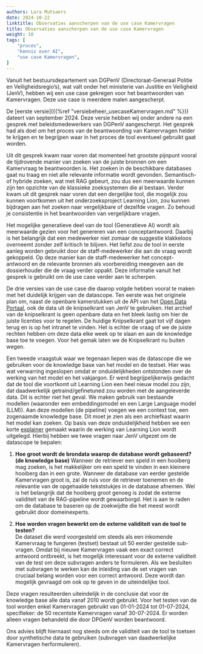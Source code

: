 ```yaml
---
authors: Lara Mutsaers
date: 2024-10-22
linktitle: Observaties aanscherpen van de use case Kamervragen
title: Observaties aanscherpen van de use case Kamervragen
weight: 10
tags: [
    "proces",
    "kennis over AI",
    "use case Kamervragen",
]
---
```


Vanuit het bestuursdepartement van DGPenV (Directoraat-Generaal Politie en Veiligheidsregio’s), wat valt onder het ministerie van Justitie en Veiligheid (JenV), hebben wij een use case gekregen voor het beantwoorden van Kamervragen. 
Deze use case is meerdere malen aangescherpt. 

De [eerste versie]({{%ref "versiebeheer_usecaseKamervragen.md" %}}) dateert van september 2024. Deze versie hebben wij onder andere na een gesprek met beleidsmedewerkers van DGPenV aangescherpt. 
Het gesprek had als doel om het proces van de beantwoording van Kamervragen helder te krijgen en te begrijpen waar in het proces de tool eventueel gebruikt gaat worden.

Uit dit gesprek kwam naar voren dat momenteel het grootste pijnpunt vooral de tijdrovende manier van zoeken van de juiste bronnen om een Kamervraag te beantwoorden is. Het zoeken in de beschikbare databases gaat nu traag en niet alle relevante informatie wordt gevonden. 
Semantisch- of hybride zoeken, wat met RAG gebeurt, zou dus een meerwaarde kunnen zijn ten opzichte van de klassieke zoeksystemen die al bestaan. 
Verder kwam uit dit gesprek naar voren dat een dergelijke tool, die mogelijk zou kunnen voortkomen uit het onderzoeksproject Learning Lion, zou kunnen bijdragen aan het zoeken naar vergelijkbare of dezelfde vragen. Zo behoud je consistentie in het beantwoorden van vergelijkbare vragen. 

Het mogelijke generatieve deel van de tool (Generatieve AI) wordt als meerwaarde gezien voor het genereren van een conceptantwoord. Daarbij is het belangrijk dat een medewerker niet zomaar de suggestie klakkeloos overneemt zonder zelf kritisch te blijven. 
Het liefst zou de tool in eerste aanleg worden gebruikt door de staff-medewerker die aan de vraag wordt gekoppeld. Op deze manier kan de staff-medewerker het concept-antwoord en de relevante bronnen als voorbereiding meegeven aan de dossierhouder die de vraag verder oppakt. 
Deze informatie vanuit het gesprek is gebruikt om de use case verder aan te scherpen.

De drie versies van de use case die daarop volgde hebben vooral te maken met het duidelijk krijgen van de datascope. 
Ten eerste was het originele plan om, naast de openbare kamerstukken uit de API van het [Open Data Portaal](https://opendata.tweedekamer.nl/), ook de data uit de knipselkrant van JenV te gebruiken. Het archief van de knipselkrant is geen openbare data en het bleek lastig om hier de juiste licenties voor te regelen. De huidige Knipselkrant gaat tot vijf dagen terug en is op het intranet te vinden. Het is echter de vraag of we de juiste rechten hebben om deze data elke week op te slaan en aan de knowledge base toe te voegen. Voor het gemak laten we de Knipselkrant nu buiten wegen. 

Een tweede vraagstuk waar we tegenaan liepen was de datascope die we gebruiken voor de knowledge base van het model en de testset. Hier was wat verwarring ingeslopen omdat er onduidelijkheden ontstonden over de werking van het model en het vakjargon. Er werd begrijpelijkerwijs gedacht dat de tool die voortkomt uit Learning Lion een heel nieuw model zou zijn, dat daadwerkelijk getraind/gefinetuned zou worden met de aangeleverde data. Dit is echter niet het geval. We maken gebruik van bestaande modellen (waaronder een embeddingsmodel en een Large Language model (LLM)). Aan deze modellen (de pipeline) voegen we een context toe, een zogenaamde knowledge base. Dit moet je zien als een archiefkast waarin het model kan zoeken. 
Op basis van deze onduidelijkheid hebben we een korte [explainer](https://github.com/SSC-ICT-Innovatie/LearningLion-kamervragen/blob/main/!%20project_docs/Explainer%20LearningLion%20(Kamervragen).pdf) gemaakt waarin de werking van Learning Lion wordt uitgelegd. Hierbij hebben we twee vragen naar JenV uitgezet om de datascope te bepalen:

1. <strong>Hoe groot wordt de brondata waarop de database wordt gebaseerd? (de knowledge base)</strong>
Wanneer de retriever een speld in een hooiberg mag zoeken, is het makkelijker om een speld te vinden in een kleinere hooiberg dan in een grote. Wanneer de database van eerder gestelde Kamervragen groot is, zal de ruis voor de retriever toenemen en de relevantie van de opgehaalde tekststukjes in de database afnemen. Wel is het belangrijk dat de hooiberg groot genoeg is zodat de externe validiteit van de RAG-pipeline wordt gewaarborgd. Het is aan te raden om de database te baseren op de zoekwijdte die het meest wordt gebruikt door domeinexperts.

2. <strong>Hoe worden vragen bewerkt om de externe validiteit van de tool te testen?</strong><br/>
De dataset die werd voorgesteld om steeds als een inkomende Kamervraag te fungeren (testset) bestaat uit 50 eerder gestelde sub-vragen. Omdat bij nieuwe Kamervragen vaak een exact correct antwoord ontbreekt, is het mogelijk interessant voor de externe validiteit van de test om deze subvragen anders te formuleren. Als we besluiten met subvragen te werken kan de inleiding van de set vragen van cruciaal belang worden voor een correct antwoord. Deze wordt dan mogelijk gevraagd om ook op te geven in de uiteindelijke tool.

Deze vragen resulteerden uiteindelijk in de conclusie dat voor de knowledge base alle data vanaf 2010 wordt gebruikt. Voor het testen van de tool worden enkel Kamervragen gebruikt van 01-01-2024 tot 01-07-2024, specifieker: de 50 recentste Kamervragen vanaf 30-07-2024. Er worden alleen vragen behandeld die door DPGenV worden beantwoord.

Ons advies blijft hiernaast nog steeds om de validiteit van de tool te toetsen door synthetische data te gebruiken (subvragen van daadwerkelijke Kamervragen herformuleren).

